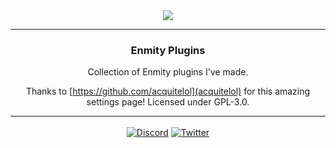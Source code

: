 <div align='center'>
   <img src='https://repo.enmity.app/banner.png' />
</div>

---

<div align='center'>
   <h3>Enmity Plugins</h3>

   Collection of Enmity plugins I've made.<br />

   Thanks to [https://github.com/acquitelol](acquitelol) for this amazing settings page! Licensed under GPL-3.0.
</div>

---

<div align='center' style='margin-top: 15px;'>
   <a href='https://discord.gg/rMdzhWUaGT'><img align='center' alt='Discord' src='https://img.shields.io/discord/950850315601711176?color=36309d&label=DISCORD&logo=discord&logoColor=white&style=for-the-badge'></a>
   <a href='https://twitter.com/EnmityApp'><img align='center' alt='Twitter' src='https://img.shields.io/twitter/follow/connordoesdev?color=36309d&label=TWITTER&logo=TWITTER&logoColor=white&style=for-the-badge'></a>
</div>